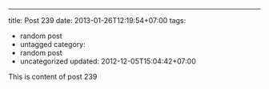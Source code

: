 ---
title: Post 239
date: 2013-01-26T12:19:54+07:00
tags:
  - random post
  - untagged
category:
  - random post
  - uncategorized
updated: 2012-12-05T15:04:42+07:00

This is content of post 239